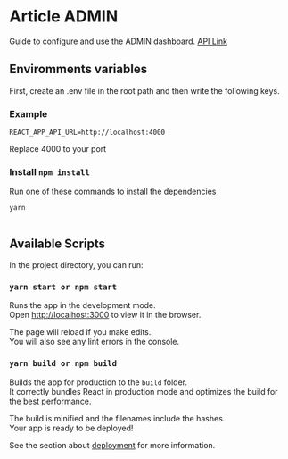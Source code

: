 # Article ADMIN

Guide to configure and use the ADMIN dashboard. [API Link](https://github.com/Vini-Dev/article-api)

## Enviromments variables

First, create an .env file in the root path and then write the following keys.

### Example

```
REACT_APP_API_URL=http://localhost:4000
```

Replace 4000 to your port

### Install `npm install`

Run one of these commands to install the dependencies

```bash
yarn
```

```bash

```

## Available Scripts

In the project directory, you can run:

### `yarn start or npm start`

Runs the app in the development mode.<br />
Open [http://localhost:3000](http://localhost:3000) to view it in the browser.

The page will reload if you make edits.<br />
You will also see any lint errors in the console.

### `yarn build or npm build`

Builds the app for production to the `build` folder.<br />
It correctly bundles React in production mode and optimizes the build for the best performance.

The build is minified and the filenames include the hashes.<br />
Your app is ready to be deployed!

See the section about [deployment](https://facebook.github.io/create-react-app/docs/deployment) for more information.
